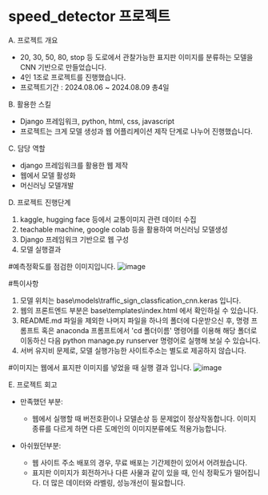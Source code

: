 # speed_detector 프로젝트

A. 프로젝트 개요
  - 20, 30, 50, 80, stop 등 도로에서 관찰가능한 표지판 이미지를 분류하는 모델을 CNN 기반으로 만들었습니다. 
  - 4인 1조로 프로젝트를 진행했습니다.
  - 프로젝트기간 : 2024.08.06 ~ 2024.08.09  총4일

B. 활용한 스킬
  - Django 프레임워크, python, html, css, javascript
  - 프로젝트는 크게 모델 생성과 웹 어플리케이션 제작 단계로 나누어 진행했습니다.

C. 담당 역할
 - django 프레임워크를 활용한 웹 제작
 - 웹에서 모델 활성화 
 - 머신러닝 모델개발

D. 프로젝트 진행단계
  1. kaggle, hugging face 등에서 교통이미지 관련 데이터 수집
  2. teachable machine, google colab 등을 활용하여 머신러닝 모델생성
  3. Django 프레임워크 기반으로 웹 구성
  4. 모델 실행결과

#예측정확도를 점검한 이미지입니다.
![image](https://github.com/user-attachments/assets/47df0296-f534-4827-a4b5-56c34399c515)




#특이사항
 1. 모델 위치는 base\models\traffic_sign_classfication_cnn.keras 입니다.
 2. 웹의 프론트엔드 부분은 base\templates\index.html 에서 확인하실 수 있습니다.
 3. README.md 파일을 제외한 나머지 파일을 하나의 폴더에 다운받으신 후, 명령 프롬프트 혹은 anaconda 프롬프트에서 'cd 폴더이름' 명령어를 이용해 해당 폴더로 이동하신 다음 python manage.py runserver 명령어로 실행해 보실 수 있습니다.
 4. 서버 유지비 문제로, 모델 실행가능한 사이트주소는 별도로 제공하지 않습니다. 



#이미지는 웹에서 표지판 이미지를 넣었을 때 실행 결과 입니다.
![image](https://github.com/user-attachments/assets/1c090b12-14e8-4212-b371-9806c2364fa5)



E. 프로젝트 회고 
- 만족했던 부분: 
   - 웹에서 실행할 때 버전호환이나 모델손상 등 문제없이 정상작동합니다. 이미지종류를 다르게 하면 다른 도메인의 이미지분류에도 적용가능합니다.

- 아쉬웠던부분: 
   - 웹 사이트 주소 배포의 경우, 무료 배포는 기간제한이 있어서 어려웠습니다. 
   - 표지판 이미지가 회전하거나 다른 사물과 같이 있을 때, 인식 정확도가 떨어집니다. 더 많은 데이터와 라벨링, 성능개선이 필요합니다.
